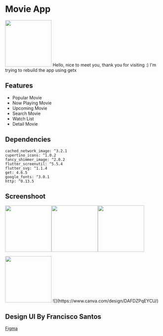 # Movie App
<img src="https://take-me-to.space/7f5Uj3e.png" width="150">
Hello, nice to meet you, thank you for visiting :)
I'm trying to rebuild the app using getx

## Features

- Popular Movie
- Now Playing Movie
- Upcoming Movie
- Search Movie
- Watch List
- Detail Movie 

## Dependencies
```
cached_network_image: ^3.2.1
cupertino_icons: ^1.0.2
fancy_shimmer_image: ^2.0.2
flutter_screenutil: ^5.5.4
flutter_svg: ^1.1.4
get: 4.6.5
google_fonts: ^3.0.1
http: ^0.13.5
```
## Screenshoot

<img src="https://take-me-to.space/xGCYRnx.png" width="150"><img src="https://take-me-to.space/yhemmGq.png" width="150"><img src="https://take-me-to.space/kTpALx4.png" width="150">


<img src="https://www.canva.com/design/DAFDZPqEYCU/view" width="150">
![](https://www.canva.com/design/DAFDZPqEYCU/)


## Design UI By Francisco Santos
[Figma](https://www.figma.com/community/file/1124835379376527920)

